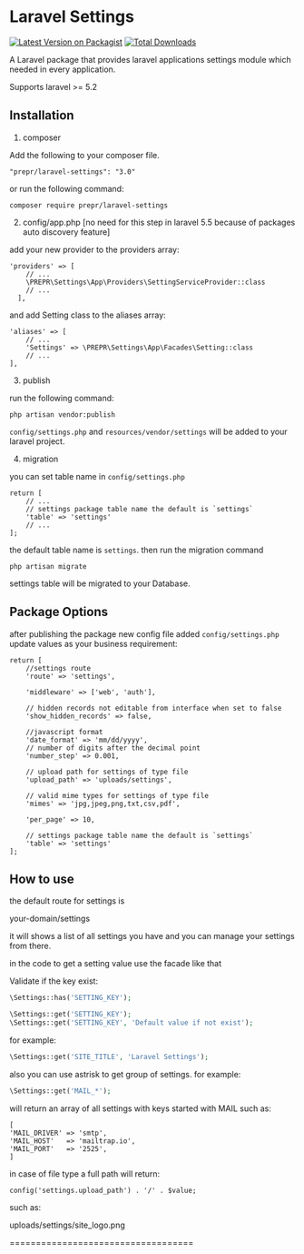 # Laravel Settings

[![Latest Version on Packagist](https://img.shields.io/packagist/v/prepr/laravel-settings.svg?style=flat-square)](https://packagist.org/packages/prepr/laravel-settings)
[![Total Downloads](https://img.shields.io/packagist/dt/prepr/laravel-settings.svg?style=flat-square)](https://packagist.org/packages/prepr/laravel-settings)

A Laravel package that provides laravel applications settings module which needed in every application.

Supports laravel >= 5.2

## Installation

1) composer

Add the following to your composer file.

`
"prepr/laravel-settings": "3.0"
`

or run the following command:
```
composer require prepr/laravel-settings
```

2) config/app.php [no need for this step in laravel 5.5 because of packages auto discovery feature]

add your new provider to the providers array:

```
'providers' => [
    // ...
   	\PREPR\Settings\App\Providers\SettingServiceProvider::class
    // ...
  ],
```
  
  and add Setting class to the aliases array:
  
```
'aliases' => [
	// ...
	'Settings' => \PREPR\Settings\App\Facades\Setting::class
    // ...
],
```

3) publish

run the following command:
```
php artisan vendor:publish
```
`config/settings.php` and `resources/vendor/settings` will be added to your laravel project.

4) migration

you can set table name in `config/settings.php`
```
return [
	// ...
	// settings package table name the default is `settings`
    'table' => 'settings'
    // ...
];
```

the default table name is `settings`. then run the migration command

```
php artisan migrate
```
settings table will be migrated to your Database.

## Package Options

after publishing the package new config file added `config/settings.php` update values as your business requirement:
```
return [
    //settings route
    'route' => 'settings',

    'middleware' => ['web', 'auth'],

    // hidden records not editable from interface when set to false
    'show_hidden_records' => false,

    //javascript format
    'date_format' => 'mm/dd/yyyy',
    // number of digits after the decimal point
    'number_step' => 0.001,

    // upload path for settings of type file
    'upload_path' => 'uploads/settings',

    // valid mime types for settings of type file
    'mimes' => 'jpg,jpeg,png,txt,csv,pdf',

    'per_page' => 10,

    // settings package table name the default is `settings`
    'table' => 'settings'
];
```

## How to use

the default route for settings is

your-domain/settings

it will shows a list of all settings you have and you can manage your settings from there.

in the code to get a setting value use the facade like that

Validate if the key exist:

```php
\Settings::has('SETTING_KEY');
```

```php
\Settings::get('SETTING_KEY');
\Settings::get('SETTING_KEY', 'Default value if not exist');
```
for example:
```php
\Settings::get('SITE_TITLE', 'Laravel Settings');
```

also you can use astrisk to get group of settings.
for example:
```php
\Settings::get('MAIL_*');
```
will return an array of all settings with keys started with MAIL such as:
```
[
'MAIL_DRIVER' => 'smtp',
'MAIL_HOST'   => 'mailtrap.io',
'MAIL_PORT'   => '2525',
]
```
in case of file type a full path will return:
```
config('settings.upload_path') . '/' . $value;
```
such as: 

uploads/settings/site_logo.png


===================================
